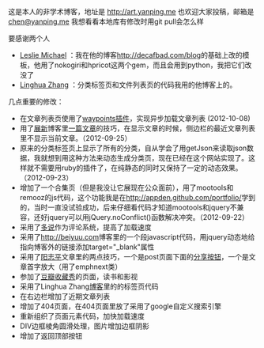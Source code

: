 这是本人的非学术博客，地址是 http://art.yanping.me
也欢迎大家投稿，邮箱是 chen@yanping.me
我想看看本地库有修改时用git pull会怎么样

要感谢两个人

* [Leslie Michael](http://github.com/lmorchard/) ：我在他的博客<http://decafbad.com/blog>的基础上改的模板，他用了nokogiri和hpricot这两个gem，而且会用到python，我把它们改没了
* [Linghua Zhang](http://github.com/waynezhang) ：分类标签页和文件列表页的代码我用的他博客上的。

几点重要的修改：

* 在文章列表页使用了[waypoints插件](http://imakewebthings.com/jquery-waypoints/)，实现异步加载文章列表 (2012-10-08)
* 用了[展新](http://pizn.github.com)博客里[一篇文章](http://pizn.github.com/2012/03/01/some-tips-for-jekyll-blog.html)的技巧，在显示文章的时候，侧边栏的最近文章列表里不显示当前文章。（2012-09-25）
* 原来的分类标签页上显示了所有的分类，自从学会了用getJson来读取json数据，我就想到用这种方法来动态生成分类页，现在已经在这个网站实现了。这样就不需要用ruby的插件了，在纯静态的同时又保持了一定的动态效果。（2012-09-23）
* 增加了一个合集页（但是我没让它展现在公众面前），用了mootools和remooz的js代码，这个功能我是在<http://appden.github.com/portfolio/>学到的，当时一直没试验成功，后来仔细看代码才知道mootools和jquery不兼容，还好jquery可以用jQuery.noConflict()函数解决冲突。（2012-09-22）
* 采用了[多说](http://duoshuo.com)作为评论系统，提高了加载速度
* 采用了<http://beiyuu.com>博客里的一个段javascript代码，用jquery动态地给指向博客外的链接添加target="_blank"属性
* 采用了[阳志平](http://yangzhipingshi.com/)文章里的两点技巧，一个是post页面下面的[分享按钮](http://jiathis.com)，一个是文章首字放大（用了emphnext类）
* 参加了[豆瓣收藏秀](http://www.douban.com/service/badgemaker)的页面，读书和影视
* 采用了Linghua Zhang[博客](http://lhzhang.com/)里的的标签页代码
* 在右边栏增加了近期文章列表
* 增加了404页面，在404页面里放了采用了google自定义搜索引擎
* 重新组织了页面元素代码，加快加载速度
* DIV边框棱角圆滑处理，图片增加边框阴影
* 增加了返回顶部按钮
